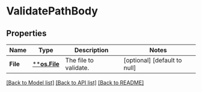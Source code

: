 # ValidatePathBody

## Properties
Name | Type | Description | Notes
------------ | ------------- | ------------- | -------------
**File** | [****os.File**](*os.File.md) | The file to validate. | [optional] [default to null]

[[Back to Model list]](../README.md#documentation-for-models) [[Back to API list]](../README.md#documentation-for-api-endpoints) [[Back to README]](../README.md)

